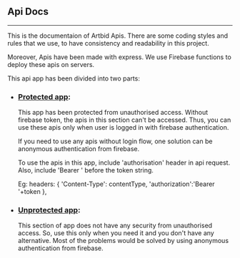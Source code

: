 ## Api Docs

----------------------

This is the documentaion of Artbid Apis. There are some coding styles and rules that we use, to have consistency and readability in this project.

Moreover, Apis have been made with express. We use Firebase functions to deploy these apis on servers.

This api app has been divided into two parts:
- ### [Protected app](./protected_app_apis.md):  
    This app has been protected from unauthorised access. Without firebase token, the apis in this section can't be accessed. 
    Thus, you can use these apis only when user is logged in with firebase authentication.    
         
    If you need to use any apis without login flow, one solution can be anonymous authentication from firebase.

    
    To use the apis in this app, include 'authorisation' header in api request.
    Also, include 'Bearer ' before the token string.

    Eg:
    headers: 
    {
        'Content-Type': contentType,
        'authorization':'Bearer '+token
    },
  
- ### [Unprotected app](./unprotected_app_apis.md):
    This section of app does not have any security from unauthorised access.
    So, use this only when you need it and you don't have any alternative.
    Most of the problems would be solved by using anonymous authentication from firebase.